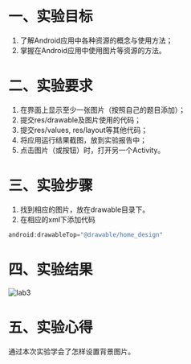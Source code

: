 # 一、实验目标
1. 了解Android应用中各种资源的概念与使用方法；
2. 掌握在Android应用中使用图片等资源的方法。
# 二、实验要求
1. 在界面上显示至少一张图片（按照自己的题目添加）；
2. 提交res/drawable及图片使用的代码；
3. 提交res/values, res/layout等其他代码；
4. 将应用运行结果截图，放到实验报告中；
5. 点击图片（或按钮）时，打开另一个Activity。
# 三、实验步骤
1. 找到相应的图片，放在drawable目录下。
2. 在相应的xml下添加代码
```java
android:drawableTop="@drawable/home_design"
```
# 四、实验结果
![lab3](https://raw.githubusercontent.com/ccc2020916/android-labs-2020/master/students/net1814080903132/lab3.png)
# 五、实验心得
通过本次实验学会了怎样设置背景图片。

